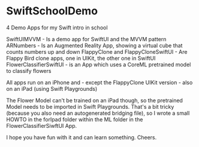 # SwiftSchoolDemo
4 Demo Apps for my Swift intro in school

SwiftUIMVVM - Is a demo app for SwiftUI and the MVVM pattern
ARNumbers - Is an Augmented Reality App, showing a virtual cube that counts numbers up and down
FlappyClone and FlappyCloneSwiftUI - Are Flappy Bird clone apps, one in UIKit, the other one in SwiftUI
FlowerClassifierSwiftUI - is an App which uses a CoreML pretrained model to classify flowers

All apps run on an iPhone and - except the FlappyClone UIKit version - also on an iPad (using Swift Playgrounds)

The Flower Model can't be trained on an iPad though, so the pretrained Model needs to be imported in Swift Playgrounds.
That's a bit tricky (because you also need an autogenerated bridging file), so I wrote a small HOWTO in the forIpad folder within the ML folder in the FlowerClassifierSiwftUI App.

I hope you have fun with it and can learn something.
Cheers.
